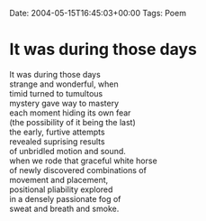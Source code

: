 Date: 2004-05-15T16:45:03+00:00
Tags: Poem

# It was during those days

It was during those days  
strange and wonderful, when  
timid turned to tumultous  
mystery gave way to mastery  
each moment hiding its own fear  
(the possibility of it being the last)  
the early, furtive attempts  
revealed suprising results  
of unbridled motion and sound.  
when we rode that graceful white horse  
of newly discovered combinations of  
movement and placement,  
positional pliability explored  
in a densely passionate fog of  
sweat and breath and smoke.  